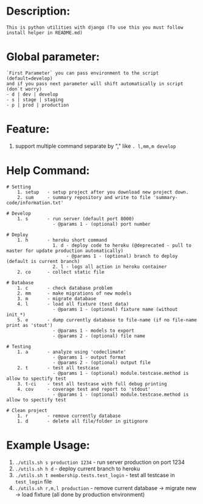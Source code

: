 # Description:
    This is python utilities with django (To use this you must follow install helper in README.md)

# Global parameter:
    `First Parameter` you can pass environment to the script (default=develop)
    and if you pass next parameter will shift automatically in script (don`t worry)
    - d | dev | develop
    - s | stage | staging
    - p | prod | production

# Feature:
1. support multiple command separate by "," like `. l,mm,m develop`

# Help Command:
    # Setting
        1. setup   - setup project after you download new project down.
        2. sum     - summary repository and write to file 'summary-code/information.txt'

    # Develop
        1. s       - run server (default port 8000)
                     - @params 1 - (optional) port number

    # Deploy
        1. h       - heroku short command
                     1. d - deploy code to heroku (@deprecated - pull to master for update production automatically)
                          - @params 1 - (optional) branch to deploy (default is current branch)
                     2. l - logs all action in heroku container
        2. co      - collect static file

    # Database
        1. c       - check database problem
        2. mm      - make migrations of new models
        3. m       - migrate database
        4. l       - load all fixture (test data)
                     - @params 1 - (optional) fixture name (without init_*)
        5. e       - dump currently database to file-name (if no file-name print as 'stout')
                     - @params 1 - models to export
                     - @params 2 - (optional) file name

    # Testing
        1. a       - analyze using 'codeclimate' 
                     - @params 1 - output format
                     - @params 2 - (optional) output file
        2. t       - test all testcase
                     - @params 1 - (optional) module.testcase.method is allow to spectify test
        3. t-ci    - test all testcase with full debug printing
        4. cov     - coverage test and report to 'stdout'
                     - @params 1 - (optional) module.testcase.method is allow to spectify test

    # Clean project
        1. r       - remove currently database
        1. d       - delete all file/folder in gitignore

# Example Usage:
1. `./utils.sh s production 1234` - run server production on port 1234
2. `./utils.sh h d` - deploy current branch to heroku
3. `./utils.sh t membership.tests.test_login` - test all testcase in `test_login` file
4. `./utils.sh r,m,l production` - remove current database -> migrate new -> load fixture (all done by production environment)
